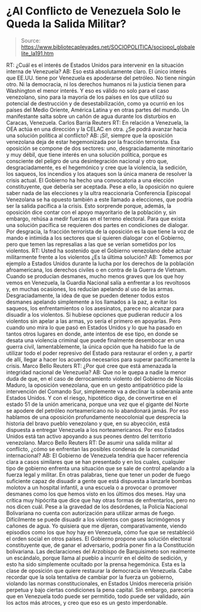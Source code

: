 # ¿Al Conflicto de Venezuela Solo le Queda la Salida Militar?

> Source: https://www.bibliotecapleyades.net/SOCIOPOLITICA/sociopol_globalelite_la191.htm

RT: ¿Cuál es el
interés de Estados Unidos para intervenir en la situación
interna de Venezuela?
AB: Eso está absolutamente claro.
El único interés que EE.UU.
tiene por Venezuela es apoderarse del petróleo. No tiene ningún
otro. Ni la democracia, ni los derechos humanos ni la justicia
tienen para Washington el menor interés.
Y eso es válido no solo
para el caso venezolano, sino para la mayoría de los países en
los que utilizó su potencial de destrucción y de
desestabilización, como ya ocurrió en los países del Medio
Oriente, América Latina y en otras partes del mundo.
Un manifestante salta sobre un cañón de agua
durante los
disturbios en Caracas, Venezuela.
Carlos Barria
Reuters
RT: En relación a Venezuela, la OEA actúa en una dirección y la
CELAC en otra. ¿Se podrá avanzar hacia una solución política al
conflicto?
AB: ¡Sí!, siempre que la oposición venezolana deja de estar
hegemonizada por la fracción terrorista.
Esa oposición se
compone de dos sectores: uno, desgraciadamente minoritario y muy
débil, que tiene interés en una solución política, porque es
consciente del peligro de una desintegración nacional y otro
que, desgraciadamente, es el hegemónico y cree que la violencia,
la sedición, los saqueos, los incendios y los ataques son la
única manera de resolver la crisis actual.
El Gobierno ha hecho una convocatoria a una elección
constituyente, que debería ser aceptada. Pese a ello, la
oposición no quiere saber nada de las elecciones y la ultra
reaccionaria Conferencia Episcopal Venezolana se ha opuesto
también a este llamado a elecciones, que podría ser la salida
pacífica a la crisis.
Esto sorprende porque, además, la
oposición dice contar con el apoyo mayoritario de la población
y, sin embargo, rehúsa a medir fuerzas en el terreno electoral.
Para que exista una solución pacífica se requieren dos partes en
condiciones de dialogar.
Por desgracia, la fracción terrorista
de la oposición es la que tiene la voz de mando e intimida a los
sectores que sí quieren dialogar con el Gobierno, pero que temen
las represalias a las que se verían sometidos por los violentos.
RT: Usted ha sostenido que el Gobierno venezolano debe actuar
militarmente frente a los violentos ¿Es la última solución?
AB: Tomemos por ejemplo a Estados Unidos durante la lucha por
los derechos de la población afroamericana, los derechos civiles
o en contra de la Guerra de Vietnam.
Cuando se producían
desmanes, mucho menos graves que los que hoy vemos en Venezuela,
la Guardia Nacional salía a enfrentar a los revoltosos y, en
muchas ocasiones, los reducían apelando al uso de las armas.
Desgraciadamente, la idea de que se pueden detener todos estos
desmanes apelando simplemente a los llamados a la paz, a evitar
los saqueos, los enfrentamientos o los asesinatos, parece no
alcanzar para disuadir a los violentos.
Si hubiese opciones que
pudieran reducir a los violentos sin apelar a las armas, yo
sería el primero en apoyarlas.
Pero cuando uno mira lo que pasó
en Estados Unidos y lo que ha pasado en tantos otros lugares en
donde, ante intentos de ese tipo, en donde se desata una
violencia criminal que puede finalmente desembocar en una guerra
civil, lamentablemente, la única opción que ha habido fue la de
utilizar todo el poder represivo del Estado para restaurar el
orden y, a partir de allí, llegar a hacer los acuerdos
necesarios para superar pacíficamente la crisis.
Marco Bello
Reuters
RT: ¿Por qué cree que está amenazada la integridad
nacional de Venezuela?
AB: Que no le quepa a nadie la menor duda de que, en el caso de
derrocamiento violento del Gobierno de Nicolás Maduro, la
oposición venezolana, que en un gesto antipatriótico pide la
intervención del Comando Sur, simplemente va a declinar la
soberanía ante Estados Unidos.
Y con el riesgo, hipotético digo,
de convertirse en el estado 51 de la unión americana, porque una
vez que el gigante del Norte se apodere del petróleo
norteamericano no lo abandonará jamás.
Por eso hablamos de una oposición profundamente neocolonial que
desprecia la historia del bravo pueblo venezolano y que, en su
abyección, está dispuesta a entregar Venezuela a los
norteamericanos.
Por eso Estados Unidos está tan activo apoyando a sus peones
dentro del territorio venezolano.
Marco Bello
Reuters
RT: De asumir una salida militar al conflicto, ¿cómo se
enfrentan las posibles condenas de la comunidad internacional?
AB: El Gobierno de Venezuela tendría que hacer referencia clara
a casos similares que se han presentado y en los cuales,
cualquier tipo de gobierno enfrenta una situación que se sale de
control apelando a la fuerza legal y militar.
En otras palabras, tiene que tener un poder de fuego suficiente
capaz de disuadir a gente que está dispuesta a lanzarle bombas
molotov a un hospital infantil, a una escuela o a provocar o
promover desmanes como los que hemos visto en los últimos dos
meses.
Hay una crítica muy hipócrita que dice que hay otras formas de
enfrentarlos, pero no nos dicen cuál.
Pese a la gravedad de los
desórdenes, la Policía Nacional Bolivariana no cuenta con
autorización para utilizar armas de fuego. Difícilmente se puede
disuadir a los violentos con gases lacrimógenos y cañones de
agua.
Yo quisiera que me dijeran, comparativamente, viendo episodios
como los que hoy hay en Venezuela, cómo fue que se restableció
el orden social en otros países.
El Gobierno propone una solución electoral constituyente que, de
ganar el adversario, podría poner fin a la Constitución
bolivariana.
Las declaraciones del Arzobispo de Barquisimeto son realmente un
escándalo, porque llama al pueblo a incurrir en el delito de
sedición, y esto ha sido simplemente ocultado por la prensa
hegemónica. Esta es la clase de oposición que quiere restaurar
la democracia en Venezuela.
Cabe recordar que la sola tentativa de cambiar por la fuerza un
gobierno, violando las normas constitucionales, en Estados
Unidos merecería prisión perpetua y bajo ciertas condiciones la
pena capital.
Sin embargo, parecería que en Venezuela todo puede
ser permitido, todo puede ser validado, aún los actos más
atroces, y creo que eso es un gesto imperdonable.
